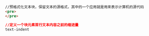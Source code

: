 ```html
//预格式化文本块，保留文本的源格式，其中的一个应用就是用来表示计算机的源代码
<pre>
</pre>
```

```css
//定义一个块元素首行文本内容之前的缩进量
text-indent
```